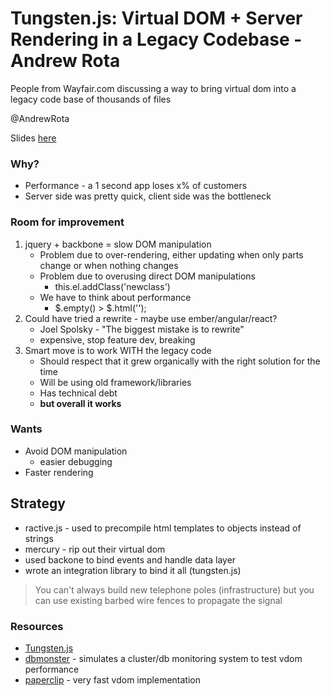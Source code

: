 # Tungsten.js: Virtual DOM + Server Rendering in a Legacy Codebase - Andrew Rota
People from Wayfair.com discussing a way to bring virtual dom into a legacy code base of thousands of files

@AndrewRota

Slides [here](http://www.slideshare.net/andrewrota/tungsten-jsconf)

### Why?
* Performance - a 1 second app loses x% of customers
* Server side was pretty quick, client side was the bottleneck

### Room for improvement
1. jquery + backbone = slow DOM manipulation
    - Problem due to over-rendering, either updating when only parts change or when nothing changes
    - Problem due to overusing direct DOM manipulations
        + this.el.addClass('newclass')
    - We have to think about performance
        + $.empty() > $.html('');
2. Could have tried a rewrite - maybe use ember/angular/react?
    - Joel Spolsky - "The biggest mistake is to rewrite"
    - expensive, stop feature dev, breaking
3. Smart move is to work WITH the legacy code
    - Should respect that it grew organically with the right solution for the time
    - Will be using old framework/libraries
    - Has technical debt
    - **but overall it works**
    
### Wants
* Avoid DOM manipulation
    - easier debugging 
* Faster rendering

## Strategy
* ractive.js - used to precompile html templates to objects instead of strings
* mercury - rip out their virtual dom
* used backone to bind events and handle data layer
* wrote an integration library to bind it all (tungsten.js)

> You can't always build new telephone poles (infrastructure) 
  but you can use existing barbed wire fences to propagate the signal


### Resources
* [Tungsten.js](github.com/wayfair/tungstenjs)
* [dbmonster](https://github.com/wycats/dbmonster) - simulates a cluster/db monitoring system to test vdom performance
* [paperclip](http://paperclipjs.com/) - very fast vdom implementation
